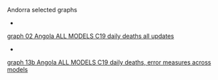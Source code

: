 Andorra selected graphs

*

[graph 02 Angola ALL MODELS C19 daily deaths all updates](https://github.com/pourmalek/CovidLongitudinal/blob/main/output/countries/Andorra/graph%2002%20Andorra%20ALL%20MODELS%20C19%20daily%20deaths%20all%20updates.pdf)


*

[graph 13b Angola ALL MODELS C19 daily deaths, error measures across models](https://github.com/pourmalek/CovidLongitudinal/blob/main/output/countries/Andorra/graph%2013b%20Andorra%20ALL%20MODELS%20C19%20daily%20deaths%2C%20error%20measures%20across%20models.pdf)


